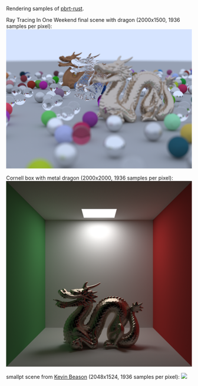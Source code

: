 Rendering samples of [pbrt-rust](https://github.com/w3ntao/pbrt-rust).

Ray Tracing In One Weekend final scene with dragon (2000x1500, 1936 samples per pixel):
![](test_case_rt_weekend_final_dragon_1936.png)

Cornell box with metal dragon (2000x2000, 1936 samples per pixel):
![](test_case_cornell_box_metal_dragon_next_event_estimation_1936.png)

smallpt scene from [Kevin Beason](https://www.kevinbeason.com/smallpt/) (2048x1524, 1936 samples per pixel):
![](test_case_smallpt_1936.png)
